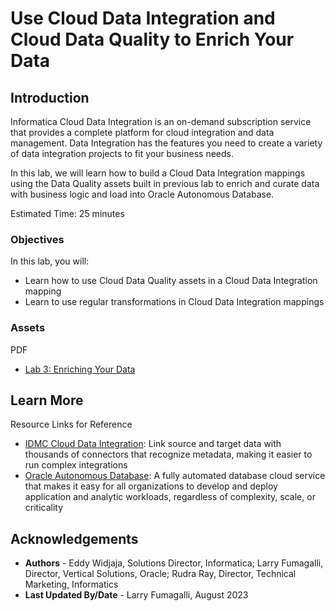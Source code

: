 # Use Cloud Data Integration and Cloud Data Quality to Enrich Your Data 

## Introduction

Informatica Cloud Data Integration is an on-demand subscription service that provides a complete platform for cloud integration and data management. Data Integration has the features you need to create a variety of data integration projects to fit your business needs.

In this lab, we will learn how to build a Cloud Data Integration mappings using the Data Quality assets built in previous lab to enrich and curate data with business logic and load into Oracle Autonomous Database.

Estimated Time: 25 minutes

### Objectives

In this lab, you will:
* Learn how to use Cloud Data Quality assets in a Cloud Data Integration mapping
* Learn to use regular transformations in Cloud Data Integration mappings

### **Assets**

PDF
* [Lab 3: Enriching Your Data](https://c4u04.objectstorage.us-ashburn-1.oci.customer-oci.com/p/EcTjWk2IuZPZeNnD_fYMcgUhdNDIDA6rt9gaFj_WZMiL7VvxPBNMY60837hu5hga/n/c4u04/b/livelabsfiles/o/oci-library/Lab%2003%20-%20Cloud%20DQ%20+%20DI%20-OCI.pdf) 


## Learn More

Resource Links for Reference 
* [IDMC Cloud Data Integration](https://www.informatica.com/products/cloud-data-integration.html): Link source and target data with thousands of connectors that recognize metadata, making it easier to run complex integrations
* [Oracle Autonomous Database](https://www.oracle.com/autonomous-database/): A fully automated database cloud service that makes it easy for all organizations to develop and deploy application and analytic workloads, regardless of complexity, scale, or criticality


## Acknowledgements
* **Authors** - Eddy Widjaja, Solutions Director, Informatica; Larry Fumagalli, Director, Vertical Solutions, Oracle; Rudra Ray, Director, Technical Marketing, Informatics
* **Last Updated By/Date** - Larry Fumagalli, August 2023
